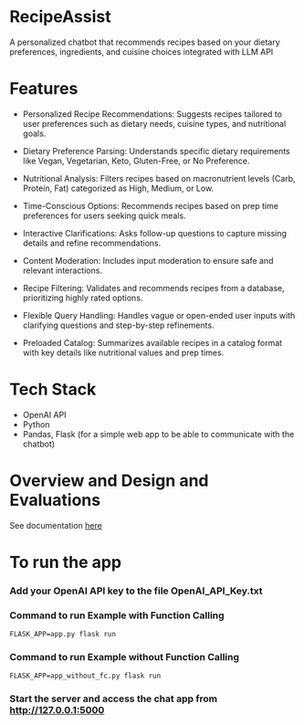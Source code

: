 # RecipeAssist
A personalized chatbot that recommends recipes based on your dietary preferences, ingredients, and cuisine choices integrated with LLM API

# Features
- Personalized Recipe Recommendations: Suggests recipes tailored to user preferences such as dietary needs, cuisine types, and nutritional goals.

- Dietary Preference Parsing: Understands specific dietary requirements like Vegan, Vegetarian, Keto, Gluten-Free, or No Preference.

- Nutritional Analysis: Filters recipes based on macronutrient levels (Carb, Protein, Fat) categorized as High, Medium, or Low.

- Time-Conscious Options: Recommends recipes based on prep time preferences for users seeking quick meals.

- Interactive Clarifications: Asks follow-up questions to capture missing details and refine recommendations.

- Content Moderation: Includes input moderation to ensure safe and relevant interactions.

- Recipe Filtering: Validates and recommends recipes from a database, prioritizing highly rated options.

- Flexible Query Handling: Handles vague or open-ended user inputs with clarifying questions and step-by-step refinements.

- Preloaded Catalog: Summarizes available recipes in a catalog format with key details like nutritional values and prep times.

# Tech Stack
- OpenAI API 
- Python
- Pandas, Flask (for a simple web app to be able to communicate with the chatbot)

# Overview and Design and Evaluations
See documentation [here](RecipeAssist_Design.pdf)

# To run the app
### Add your OpenAI API key to the file OpenAI_API_Key.txt
### Command to run Example with Function Calling

```
FLASK_APP=app.py flask run 
```

### Command to run Example without Function Calling

```
FLASK_APP=app_without_fc.py flask run

```

### Start the server and access the chat app from http://127.0.0.1:5000